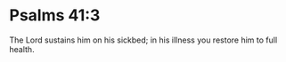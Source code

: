 # Psalms 41:3

The Lord sustains him on his sickbed; in his illness you restore him to full health.
